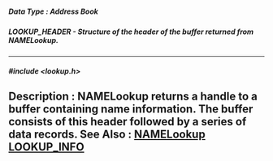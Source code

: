 ##### Data Type : Address Book
##### LOOKUP_HEADER - Structure of the header of the buffer returned from NAMELookup.
---
##### #include <lookup.h>
**Description :**
NAMELookup returns a handle to a buffer containing name information. The buffer 
consists of this header followed by a series of data records.
**See Also :**
[NAMELookup](D:/md_files/NAMELookup.md)
[LOOKUP_INFO](D:/md_files/LOOKUP_INFO.md)
---
